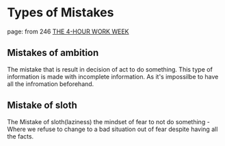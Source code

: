 # Types of Mistakes
page: from 246 [THE 4-HOUR WORK WEEK](app://obsidian.md/THE%204-HOUR%20WORK%20WEEK)
## Mistakes of ambition
The mistake that is result in decision of act to do something. This type of information is made with incomplete information. As it's impossilbe to have all the infromation beforehand.


## Mistake of sloth
The Mistake of sloth(laziness) the mindset of fear to not do something  - Where we refuse to change to a bad situation out of fear despite having all the facts.